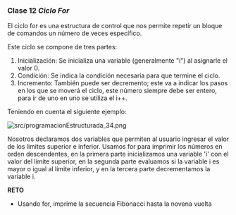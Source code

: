 ### Clase 12 *Ciclo For*

El ciclo for es una estructura de control que nos permite repetir un bloque de comandos un número de veces específico.

Este ciclo se compone de tres partes:

1. Inicialización: Se inicializa una variable (generalmente "i") al asignarle el valor 0.
2. Condición: Se indica la condición necesaria para que termine el ciclo.
3. Incremento: También puede ser decremento; este va a indicar los pasos en los que se moverá el ciclo, este número siempre debe ser entero, para ir de uno en uno se utiliza el i++.

Teniendo en cuenta el siguiente ejemplo:

![src/programacionEstructurada_34.png](src/programacionEstructurada_34.png)

Nosotros declaramos dos variables que permiten al usuario ingresar el valor de los limites superior e inferior. Usamos for para imprimir los números en orden descendentes, en la primera parte inicializamos una variable 'i' con el valor del límite superior, en la segunda parte evaluamos si la variable i es mayor o igual al límite inferior, y en la tercera parte decrementamos la variable i.

**RETO**

- Usando for, imprime la secuencia Fibonacci hasta la novena vuelta
